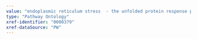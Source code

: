 ```yaml
---
value: "endoplasmic reticulum stress  - the unfolded protein response pathway"
type: "Pathway Ontology"
xref-identifier: "0000379"
xref-dataSource: "PW"
---
```

